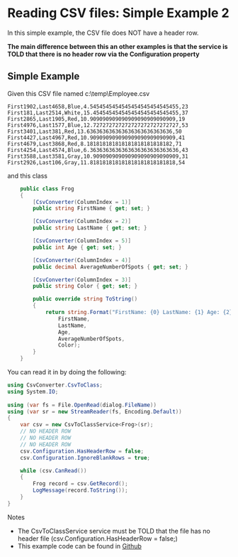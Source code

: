 # Reading CSV files: Simple Example 2

In this simple example, the CSV file does NOT have a header row.

**The main difference between this an other examples is that the service is TOLD that there is no header row via the Configuration property**

## Simple Example
Given this CSV file named c:\temp\Employee.csv
```
First1902,Last4658,Blue,4.5454545454545454545454545455,23
First181,Last2514,White,15.454545454545454545454545455,37
First2865,Last1905,Red,10.909090909090909090909090909,19
First4976,Last1577,Blue,12.727272727272727272727272727,53
First3401,Last381,Red,13.636363636363636363636363636,50
First4427,Last4967,Red,10.909090909090909090909090909,41
First4679,Last3868,Red,8.181818181818181818181818182,71
First4254,Last4574,Blue,6.3636363636363636363636363636,43
First3588,Last3581,Gray,10.909090909090909090909090909,31
First2926,Last106,Gray,11.818181818181818181818181818,54
```
and this class
```c#
    public class Frog
    {
        [CsvConverter(ColumnIndex = 1)]
        public string FirstName { get; set; }

        [CsvConverter(ColumnIndex = 2)]
        public string LastName { get; set; }

        [CsvConverter(ColumnIndex = 5)]
        public int Age { get; set; }

        [CsvConverter(ColumnIndex = 4)]
        public decimal AverageNumberOfSpots { get; set; }

        [CsvConverter(ColumnIndex = 3)]
        public string Color { get; set; }

        public override string ToString()
        {
            return string.Format("FirstName: {0} LastName: {1} Age: {2} AverageNumberOfSpots: {3} Color: {4}",
                FirstName,
                LastName,
                Age,
                AverageNumberOfSpots,
                Color);
        }
    }
```

You can read it in by doing the following:
```c#
using CsvConverter.CsvToClass;
using System.IO;
 
using (var fs = File.OpenRead(dialog.FileName))
using (var sr = new StreamReader(fs, Encoding.Default))
{
    var csv = new CsvToClassService<Frog>(sr);
	// NO HEADER ROW
	// NO HEADER ROW
	// NO HEADER ROW
    csv.Configuration.HasHeaderRow = false;
    csv.Configuration.IgnoreBlankRows = true;

    while (csv.CanRead())
    {
        Frog record = csv.GetRecord();
        LogMessage(record.ToString());
    }
}
```

Notes
- The CsvToClassService service must be TOLD that the file has no header file (csv.Configuration.HasHeaderRow = false;)
- This example code can be found in [Github](../../../src/CsvConverter.SimpleExample2)
